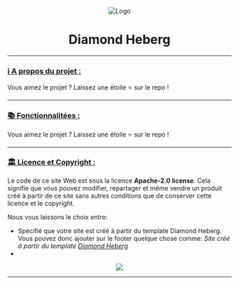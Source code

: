 <p align="center"><img src="https://diamond-heberg.fr/img/badge.png" alt="Logo"></p>

<h1 align="center">Diamond Heberg</h1>

---

### **<ins><p>ℹ️ A propos du projet :</p>**

Vous aimez le projet ? Laissez une étoile ⭐ sur le repo !

---

### **<ins><p>📚 Fonctionnalitées :</p>**

Vous aimez le projet ? Laissez une étoile ⭐ sur le repo !

---

### **<ins><p>🏛 Licence et Copyright :</p>**

Le code de ce site Web est sous la licence **Apache-2.0 license**. Cela signifie que vous pouvez modifier, repartager et même vendre un produit créé à partir de ce site sans autres conditions que de conserver cette licence et le copyright.

Nous vous laissons le choix entre:

- Spécifié que votre site est créé à partir du template Diamond Heberg. Vous pouvez donc ajouter sur le footer quelque chose comme:
  *Site créé à partir du template [Diamond Heberg](https://github.com/Diamond-Heberg/Diamond-Heberg.github.io/)*
- 

<p align="center">
    <a href="https://discord.com/invite/jP5keq86g6">
        <img src="https://invidget.switchblade.xyz/jP5keq86g6">
    </a>
</p>

---
